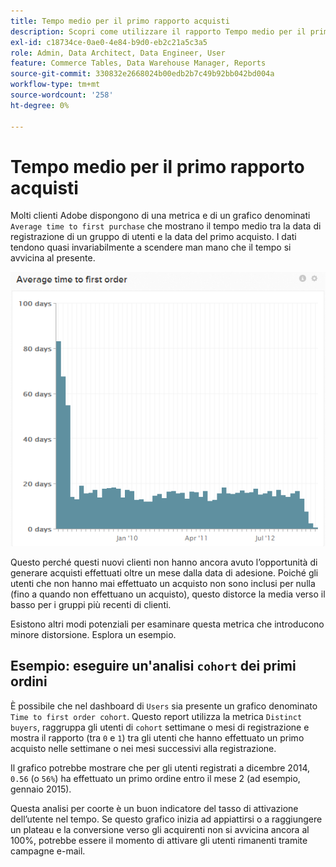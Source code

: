 ```yaml
---
title: Tempo medio per il primo rapporto acquisti
description: Scopri come utilizzare il rapporto Tempo medio per il primo acquisto.
exl-id: c18734ce-0ae0-4e84-b9d0-eb2c21a5c3a5
role: Admin, Data Architect, Data Engineer, User
feature: Commerce Tables, Data Warehouse Manager, Reports
source-git-commit: 330832e2668024b00edb2b7c49b92bb042bd004a
workflow-type: tm+mt
source-wordcount: '258'
ht-degree: 0%

---
```


# Tempo medio per il primo rapporto acquisti

Molti clienti Adobe dispongono di una metrica e di un grafico denominati `Average time to first purchase` che mostrano il tempo medio tra la data di registrazione di un gruppo di utenti e la data del primo acquisto. I dati tendono quasi invariabilmente a scendere man mano che il tempo si avvicina al presente.

![tempo medio per il primo ordine](../../assets/average-time-to-first-order.png)

Questo perché questi nuovi clienti non hanno ancora avuto l’opportunità di generare acquisti effettuati oltre un mese dalla data di adesione. Poiché gli utenti che non hanno mai effettuato un acquisto non sono inclusi per nulla (fino a quando non effettuano un acquisto), questo distorce la media verso il basso per i gruppi più recenti di clienti.

Esistono altri modi potenziali per esaminare questa metrica che introducono minore distorsione. Esplora un esempio.

## Esempio: eseguire un&#39;analisi `cohort` dei primi ordini

È possibile che nel dashboard di `Users` sia presente un grafico denominato `Time to first order cohort`. Questo report utilizza la metrica `Distinct buyers`, raggruppa gli utenti di `cohort` settimane o mesi di registrazione e mostra il rapporto (tra `0` e `1`) tra gli utenti che hanno effettuato un primo acquisto nelle settimane o nei mesi successivi alla registrazione.

Il grafico potrebbe mostrare che per gli utenti registrati a dicembre 2014, `0.56` (o `56%`) ha effettuato un primo ordine entro il mese 2 (ad esempio, gennaio 2015).

Questa analisi per coorte è un buon indicatore del tasso di attivazione dell’utente nel tempo. Se questo grafico inizia ad appiattirsi o a raggiungere un plateau e la conversione verso gli acquirenti non si avvicina ancora al 100%, potrebbe essere il momento di attivare gli utenti rimanenti tramite campagne e-mail.

